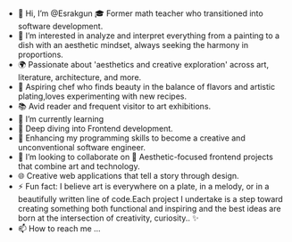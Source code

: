 - 👋 Hi, I’m @Esrakgun 🎓 Former math teacher who transitioned into software development.
-  👀 I’m interested in analyze and interpret everything from a painting to a dish with an aesthetic mindset, always seeking the harmony in proportions.
- 🌍 Passionate about 'aesthetics and creative exploration' across art, literature, architecture, and more.
- 🍳 Aspiring chef who finds beauty in the balance of flavors and artistic plating,loves experimenting with new recipes.
- 📚 Avid reader and frequent visitor to art exhibitions.
- 🌱 I’m currently learning
- 🌟 Deep diving into Frontend development.
 - 📖 Enhancing my programming skills to become a creative and unconventional software engineer.
- 💞️ I’m looking to collaborate on 🎨 Aesthetic-focused frontend projects that combine art and technology.
- 🌐 Creative web applications that tell a story through design.
- ⚡ Fun fact: I believe art is everywhere on a plate, in a melody, or in a beautifully written line of code.Each project I undertake is a step toward creating something both functional and inspiring and the best ideas are born at the intersection of creativity, curiosity.. ✨
- 📫 How to reach me ...
<!---
Esrakgun/Esrakgun is a ✨ special ✨ repository because its `README.md` (this file) appears on your GitHub profile.
You can click the Preview link to take a look at your changes.
--->
